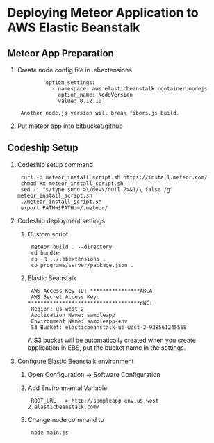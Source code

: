 # Deploying Meteor Application to AWS Elastic Beanstalk

## Meteor App Preparation
1. Create node.config file in .ebextensions

                option_settings:
                  - namespace: aws:elasticbeanstalk:container:nodejs
                    option_name: NodeVersion
                    value: 0.12.10
        
        Another node.js version will break fibers.js build.     
            
2. Put meteor app into bitbucket/github

## Codeship Setup

1. Codeship setup command

        curl -o meteor_install_script.sh https://install.meteor.com/
        chmod +x meteor_install_script.sh
        sed -i "s/type sudo >\/dev\/null 2>&1/\ false /g" meteor_install_script.sh
        ./meteor_install_script.sh
        export PATH=$PATH:~/.meteor/

2. Codeship deployment settings

    1. Custom script
    
            meteor build . --directory
            cd bundle
            cp -R ../.ebextensions .
            cp programs/server/package.json .
    
    2. Elastic Beanstalk
    
            AWS Access Key ID: ****************ARCA
            AWS Secret Access Key: ************************************nWC+
            Region: us-west-2
            Application Name: sampleapp
            Environment Name: sampleapp-env
            S3 Bucket: elasticbeanstalk-us-west-2-938561245568
        
        A S3 bucket will be automatically created when you create application in EBS, put the bucket name in the settings.
        
3. Configure Elastic Beanstalk environment
    
    1. Open Configuration -> Software Configuration
    
    2. Add Environmental Variable
    
            ROOT_URL --> http://sampleapp-env.us-west-2.elasticbeanstalk.com/  

    3. Change node command to
    
            node main.js    
